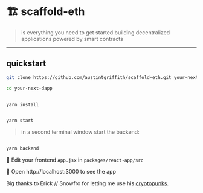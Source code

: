 # 🏗 scaffold-eth

> is everything you need to get started building decentralized applications powered by smart contracts

---

## quickstart

```bash
git clone https://github.com/austintgriffith/scaffold-eth.git your-next-dapp

cd your-next-dapp
```

```bash

yarn install

```

```bash

yarn start

```

> in a second terminal window start the backend:

```bash

yarn backend

```

📝 Edit your frontend `App.jsx` in `packages/react-app/src`

📱 Open http://localhost:3000 to see the app

Big thanks to Erick // Snowfro for letting me use his [cryptopunks](https://larvalabs.com/cryptopunks/details/5950).
